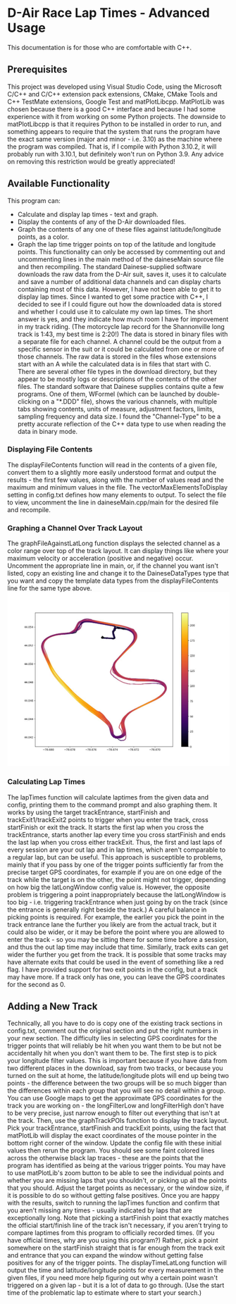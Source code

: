 # D-Air Race Lap Times - Advanced Usage
This documentation is for those who are comfortable with C++.

## Prerequisites
This project was developed using Visual Studio Code, using the Microsoft C/C++ and C/C++ extension pack extensions, CMake, CMake Tools and C++ TestMate extensions, Google Test and matPlotLibcpp. MatPlotLib was chosen because there is a good C++ interface and because I had some experience with it from working on some Python projects.
The downside to matPlotLibcpp is that it requires Python to be installed in order to run, and something appears to require that the system that runs the program have the exact same version (major and minor - i.e. 3.10) as the machine where the program was compiled. That is, if I compile with Python 3.10.2, it will probably run with 3.10.1, but definitely won't run on Python 3.9. Any advice on removing this restriction would be greatly appreciated!

## Available Functionality
This program can:
- Calculate and display lap times - text and graph.
- Display the contents of any of the D-Air downloaded files.
- Graph the contents of any one of these files against latitude/longitude points, as a color.
- Graph the lap time trigger points on top of the latitude and longitude points.
This functionality can only be accessed by commenting out and uncommenting lines in the main method of the daineseMain source file and then recompiling.
The standard Dainese-supplied software downloads the raw data from the D-Air suit, saves it, uses it to calculate and save a number of additional data channels and can display charts containing most of this data. However, I have not been able to get it to display lap times. 
Since I wanted to get some practice with C++, I decided to see if I could figure out how the downloaded data is stored and whether I could use it to calculate my own lap times. The short answer is yes, and they indicate how much room I have for improvement in my track riding. (The motorcycle lap record for the Shannonville long track is 1:43, my best time is 2:20!)
The data is stored in binary files with a separate file for each channel. A channel could be the output from a specific sensor in the suit or it could be calculated from one or more of those channels. The raw data is stored in the files whose extensions start with an A while the calculated data is in files that start with C. There are several other file types in the download directory, but they appear to be mostly logs or descriptions of the contents of the other files.
The standard software that Dainese supplies contains quite a few programs. One of them, WFormel (which can be launched by double-clicking on a "*.DDD" file), shows the various channels, with multiple tabs showing contents, units of measure, adjustment factors, limits, sampling frequency and data size. I found the "Channel-Type" to be a pretty accurate reflection of the C++ data type to use when reading the data in binary mode. 

### Displaying File Contents
The displayFileContents function will read in the contents of a given file, convert them to a slightly more easily understood format and output the results - the first few values, along with the number of values read and the maximum and minimum values in the file. The vectorMaxElementsToDisplay setting in config.txt defines how many elements to output. 
To select the file to view, uncomment the line in daineseMain.cpp/main for the desired file and recompile.

### Graphing a Channel Over Track Layout
The graphFileAgainstLatLong function displays the selected channel as a color range over top of the track layout. It can display things like where your maximum velocity or acceleration (positive and negative) occur.
Uncomment the appropriate line in main, or, if the channel you want isn't listed, copy an existing line and change it to the DaineseDataTypes type that you want and copy the template data types from the displayFileContents line for the same type above.
![Velocity](images/velocity.jpg)

### Calculating Lap Times
The lapTimes function will calculate laptimes from the given data and config, printing them to the command prompt and also graphing them. 
It works by using the target trackEntrance, startFinish and trackExit1/trackExit2 points to trigger when you enter the track, cross startFinish or exit the track. It starts the first lap when you cross the trackEntrance, starts another lap every time you cross startFinish and ends the last lap when you cross either trackExit. Thus, the first and last laps of every session are your out lap and in lap times, which aren't comparable to a regular lap, but can be useful. 
This approach is susceptible to problems, mainly that if you pass by one of the trigger points sufficiently far from the precise target GPS coordinates, for example if you are on one edge of the track while the target is on the other, the point might not trigger, depending on how big the latLongWindow config value is. However, the opposite problem is triggering a point inappropriately because the latLongWindow is too big - i.e. triggering trackEntrance when just going by on the track (since the entrance is generally right beside the track.) 
A careful balance in picking points is required. For example, the earlier you pick the point in the track entrance lane the further you likely are from the actual track, but it could also be wider, or it may be before the point where you are allowed to enter the track - so you may be sitting there for some time before a session, and thus the out lap time may include that time. Similarly, track exits can get wider the further you get from the track.
It is possible that some tracks may have alternate exits that could be used in the event of something like a red flag. I have provided support for two exit points in the config, but a track may have more. If a track only has one, you can leave the GPS coordinates for the second as 0.

## Adding a New Track
Technically, all you have to do is copy one of the existing track sections in config.txt, comment out the original section and put the right numbers in your new section. The difficulty lies in selecting GPS coordinates for the trigger points that will reliably be hit when you want them to be but not be accidentally hit when you don't want them to be. 
The first step is to pick your longitude filter values. This is important because if you have data from two different places in the download, say from two tracks, or because you turned on the suit at home, the latitude/longitude plots will end up being two points - the difference between the two groups will be so much bigger than the differences within each group that you will see no detail within a group. You can use Google maps to get the approximate GPS coordinates for the track you are working on - the longFilterLow and longFilterHigh don't have to be very precise, just narrow enough to filter out everything that isn't at the track. 
Then, use the graphTrackPOIs function to display the track layout. Pick your trackEntrance, startFinish and trackExit points, using the fact that matPlotLib will display the exact coordinates of the mouse pointer in the bottom right corner of the window. Update the config file with these initial values then rerun the program. You should see some faint colored lines across the otherwise black lap traces - these are the points that the program has identified as being at the various trigger points.
You may have to use matPlotLib's zoom button to be able to see the individual points and whether you are missing laps that you shouldn't, or picking up all the points that you should. Adjust the target points as necessary, or the window size, if it is possible to do so without getting false positives. 
Once you are happy with the results, switch to running the lapTimes function and confirm that you aren't missing any times - usually indicated by laps that are exceptionally long. 
Note that picking a startFinish point that exactly matches the official start/finish line of the track isn't necessary, if you aren't trying to compare laptimes from this program to officially recorded times. (If you have official times, why are you using this program?) Rather, pick a point somewhere on the startFinish straight that is far enough from the track exit and entrance that you can expand the window without getting false positives for any of the trigger points.
The displayTimeLatLong function will output the time and latitude/longitude points for every measurement in the given files, if you need more help figuring out why a certain point wasn't triggered on a given lap - but it is a lot of data to go through. (Use the start time of the problematic lap to estimate where to start your search.)

